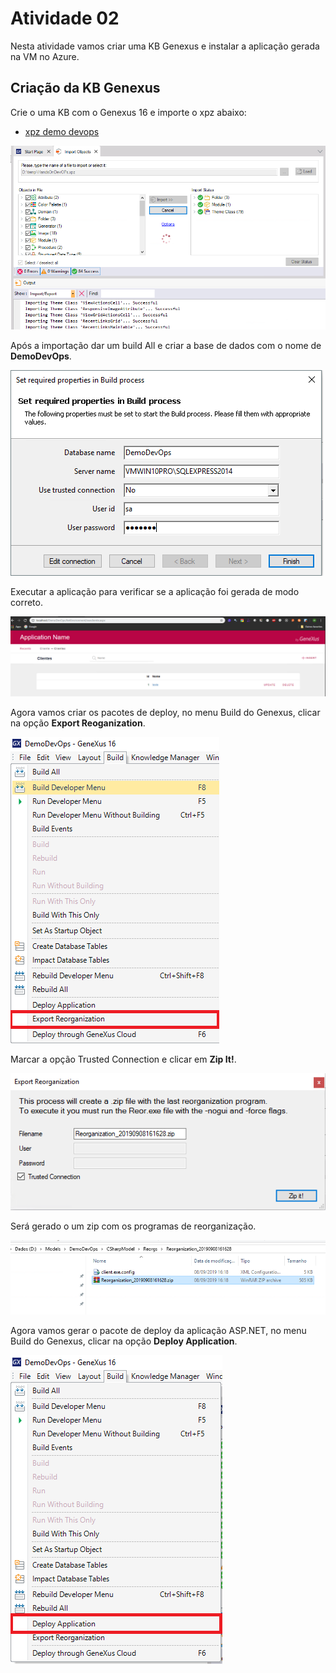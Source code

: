 # Atividade 02

Nesta atividade vamos criar uma KB Genexus e instalar a aplicação gerada na VM no Azure.

## Criação da KB Genexus

Crie o uma KB com o Genexus 16 e importe o xpz abaixo:

- [xpz demo devops](arquivos/HandsOnDevOPs.xpz)

![import xpx](../imagens/Kbgx1.png)

Após a importação dar um build All e criar a base de dados com o nome de **DemoDevOps**.

![config db](../imagens/Kbgx2.png)

Executar a aplicação para verificar se a aplicação foi gerada de modo correto.

![Aplicação executando](../imagens/Kbgx3.png)

Agora vamos criar os pacotes de deploy, no menu Build do Genexus, clicar na opção **Export Reoganization**.

![Export reorg](../imagens/Kbgx4.png)

Marcar a opção Trusted Connection e clicar em **Zip It!**.

![Gerar zip](../imagens/Kbgx5.png)

Será gerado o um zip com os programas de reorganização.

![Reorg prog](../imagens/Kbgx6.png)

Agora vamos gerar o pacote de deploy da aplicação ASP.NET, no menu Build do Genexus, clicar na opção **Deploy Application**.

![Deploy app](../imagens/Kbgx7.png)




